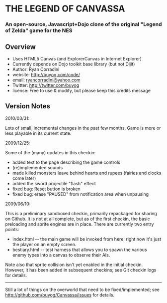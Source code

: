 THE LEGEND OF CANVASSA
======================

### An open-source, Javascript+Dojo clone of the original "Legend of Zelda" game for the NES ###

Overview
--------
* Uses HTML5 Canvas (and ExplorerCanvas in Internet Explorer)
* Currently depends on Dojo toolkit base library (but not Dijit)
* Author: Ryan Corradini
* website: http://buyog.com/code/
* email: ryancorradini@yahoo.com
* Twitter: http://twitter.com/buyog
* license: Free to use & modify, but please keep this credits message


Version Notes
--------------

2010/03/31:

Lots of small, incremental changes in the past few months. Game is more or less playable in its current state.

2009/12/25:

Some of the (many) updates in this checkin:
* added text to the page describing the game controls
* (re)implemented sounds
* made killed monsters leave behind hearts and rupees (fairies and clocks come later)
* added the sword projectile "flash" effect
* fixed bug: Reset button is broken
* fixed bug: erase "PAUSED" from notification area when unpausing

2009/06/10:

This is a preliminary sandboxed checkin, primarily repackaged for sharing on Github.
It is not at all complete, but as of the first checkin, the basic preloading and sprite engines are in place.
There are currently two entry points:
* index.html -- the main game will be invoked from here; right now it's just the player on an empty screen.
* bestiary.html -- test harness that allows you to spawn the various enemy types into a canvas to observe their AIs.

Note also that sprite collision isn't yet enabled in the initial checkin. However, it has been added in subsequent checkins; see Git checkin logs for details.

------------

Still a lot of things on the overworld that need to be fixed/implemented; see http://github.com/buyog/Canvassa/issues for details.
